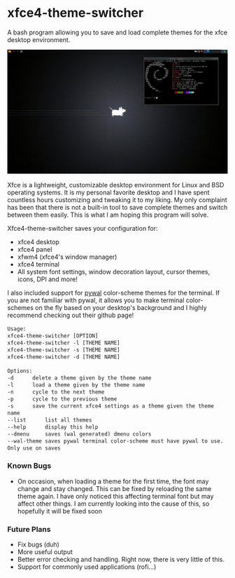 # xfce4-theme-switcher
A bash program allowing you to save and load complete themes for the xfce desktop environment.

![Alt Text](https://github.com/liamsgotgenes/xfce4-theme-switcher/blob/master/example.gif)

Xfce is a lightweight, customizable desktop environment for Linux and BSD operating systems. It is my personal favorite desktop and I have spent countless hours customizing and tweaking it to my liking. My only complaint has been that there is not a built-in tool to save complete themes and switch between them easily. This is what I am hoping this program will solve.

Xfce4-theme-switcher saves your configuration for:
* xfce4 desktop
* xfce4 panel
* xfwm4 (xfce4's window manager)
* xfce4 terminal
* All system font settings, window decoration layout, cursor themes, icons, DPI and more!

I also included support for [pywal](https://github.com/dylanaraps/pywal/tree/master/pywal) color-scheme themes for the terminal. If you are not familiar with pywal, it allows you to make terminal color-schemes on the fly based on your desktop's background and I highly recommend checking out their github page!

    Usage:
    xfce4-theme-switcher [OPTION]
    xfce4-theme-switcher -l [THEME NAME]
    xfce4-theme-switcher -s [THEME NAME]
    xfce4-theme-switcher -d [THEME NAME]
    
    Options:
    -d		delete a theme given by the theme name
    -l		load a theme given by the theme name
    -n		cycle to the next theme
    -p		cycle to the previous theme
    -s		save the current xfce4 settings as a theme given the theme name
    --list		list all themes
    --help		display this help
    --dmenu     saves (wal generated) dmenu colors
    --wal-theme	saves pywal terminal color-scheme must have pywal to use. Only use on saves
    
### Known Bugs
* On occasion, when loading a theme for the first time, the font may change and stay changed. This can be fixed by reloading the same theme again. I have only noticed this affecting terminal font but may affect other things. I am currently looking into the cause of this, so hopefully it will be fixed soon

### Future Plans
* Fix bugs (duh)
* More useful output
* Better error checking and handling. Right now, there is very little of this.
* Support for commonly used applications (rofi...)
